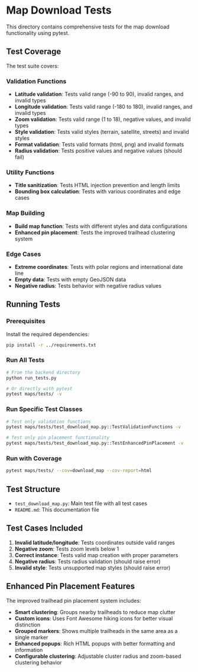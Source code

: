 # Map Download Tests

This directory contains comprehensive tests for the map download functionality using pytest.

## Test Coverage

The test suite covers:

### Validation Functions
- **Latitude validation**: Tests valid range (-90 to 90), invalid ranges, and invalid types
- **Longitude validation**: Tests valid range (-180 to 180), invalid ranges, and invalid types  
- **Zoom validation**: Tests valid range (1 to 18), negative values, and invalid types
- **Style validation**: Tests valid styles (terrain, satellite, streets) and invalid styles
- **Format validation**: Tests valid formats (html, png) and invalid formats
- **Radius validation**: Tests positive values and negative values (should fail)

### Utility Functions
- **Title sanitization**: Tests HTML injection prevention and length limits
- **Bounding box calculation**: Tests with various coordinates and edge cases

### Map Building
- **Build map function**: Tests with different styles and data configurations
- **Enhanced pin placement**: Tests the improved trailhead clustering system

### Edge Cases
- **Extreme coordinates**: Tests with polar regions and international date line
- **Empty data**: Tests with empty GeoJSON data
- **Negative radius**: Tests behavior with negative radius values

## Running Tests

### Prerequisites
Install the required dependencies:
```bash
pip install -r ../requirements.txt
```

### Run All Tests
```bash
# From the backend directory
python run_tests.py

# Or directly with pytest
pytest maps/tests/ -v
```

### Run Specific Test Classes
```bash
# Test only validation functions
pytest maps/tests/test_download_map.py::TestValidationFunctions -v

# Test only pin placement functionality
pytest maps/tests/test_download_map.py::TestEnhancedPinPlacement -v
```

### Run with Coverage
```bash
pytest maps/tests/ --cov=download_map --cov-report=html
```

## Test Structure

- `test_download_map.py`: Main test file with all test cases
- `README.md`: This documentation file

## Test Cases Included

1. **Invalid latitude/longitude**: Tests coordinates outside valid ranges
2. **Negative zoom**: Tests zoom levels below 1
3. **Correct instance**: Tests valid map creation with proper parameters
4. **Negative radius**: Tests radius validation (should raise error)
5. **Invalid style**: Tests unsupported map styles (should raise error)

## Enhanced Pin Placement Features

The improved trailhead pin placement system includes:

- **Smart clustering**: Groups nearby trailheads to reduce map clutter
- **Custom icons**: Uses Font Awesome hiking icons for better visual distinction
- **Grouped markers**: Shows multiple trailheads in the same area as a single marker
- **Enhanced popups**: Rich HTML popups with better formatting and information
- **Configurable clustering**: Adjustable cluster radius and zoom-based clustering behavior
